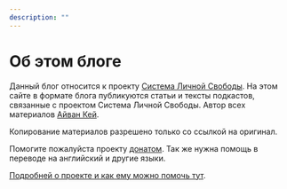 ```yaml
---
description: ""
---
```

# Об этом блоге

Данный блог относится к проекту [Система Личной Свободы](https://p-libereco.org/ru/). На этом сайте в формате блога публикуются статьи и тексты подкастов, связанные с проектом Система Личной Свободы. Автор всех материалов [Айван Кей](https://p-libereco.org/ru/doc/ivan-k).

Копирование материалов разрешено только со ссылкой на оригинал.

Помогите пожалуйста проекту [донатом](https://p-libereco.org/ru/page/donate). Так же нужна помощь в переводе на английский и другие языки.

[Подробней о проекте и как ему можно помочь тут](https://p-libereco.org/ru/doc/about).
